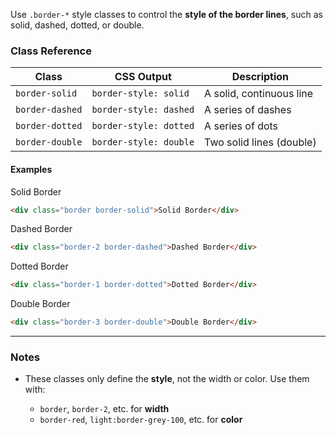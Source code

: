 Use `.border-*` style classes to control the **style of the border lines**, such as solid, dashed, dotted, or double. 

### Class Reference

| Class            | CSS Output             | Description              |
| ---------------- | ---------------------- | ------------------------ |
| `border-solid`  | `border-style: solid`  | A solid, continuous line |
| `border-dashed` | `border-style: dashed` | A series of dashes       |
| `border-dotted` | `border-style: dotted` | A series of dots         |
| `border-double` | `border-style: double` | Two solid lines (double) |


#### Examples


<div class="w-fit mt-3 px-4 py-2 border-3 rounded border-solid">Solid Border</div>

```html
<div class="border border-solid">Solid Border</div>
``` 

<div class="w-fit mt-3 px-4 py-2 border-3 rounded border-dashed">Dashed Border</div>

```html
<div class="border-2 border-dashed">Dashed Border</div>
``` 

<div class="w-fit mt-3 px-4 py-2 border-3 rounded border-dotted">Dotted Border</div>

```html
<div class="border-1 border-dotted">Dotted Border</div>
``` 

<div class="w-fit mt-3 px-4 py-2 border-3 rounded border-double">Double Border</div>

```html
<div class="border-3 border-double">Double Border</div>
```

---

### Notes

* These classes only define the **style**, not the width or color. Use them with:

  * `border`, `border-2`, etc. for **width**
  * `border-red`, `light:border-grey-100`, etc. for **color**
